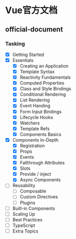 # Vue官方文档

## official-document

### Tasking

- [x] Getting Started
- [x] Essentials
  - [x] Creating an Application
  - [x] Template Syntax
  - [x] Reactivity Fundamentals
  - [x] Computed Properties
  - [x] Class and Style Bindings
  - [x] Conditional Rendering
  - [x] List Rendering
  - [x] Event Handing
  - [x] Form Input Bindings
  - [x] Lifecycle Hooks
  - [x] Watchers
  - [x] Template Refs
  - [x] Components Basics
- [x] Components In-Depth
  - [x] Registration
  - [x] Props
  - [x] Events
  - [x] Fallthrough Attributes
  - [x] Slots
  - [x] Provide / inject
  - [x] Async Components
- [ ] Reusability
  - [ ] Composable
  - [ ] Custom Directives
  - [ ] Plugins
- [ ] Built-in Components
- [ ] Scaling Up
- [ ] Best Practices
- [ ] TypeScript
- [ ] Extra Topics
